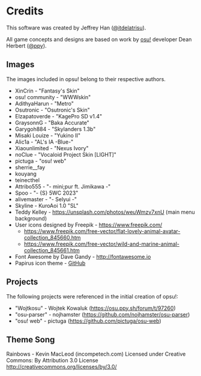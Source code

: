 Credits
=======

This software was created by Jeffrey Han ([@itdelatrisu](https://github.com/itdelatrisu/)).

All game concepts and designs are based on work by [osu!](https://osu.ppy.sh/)
developer Dean Herbert ([@ppy](https://github.com/ppy)).

Images
------
The images included in opsu! belong to their respective authors.

* XinCrin - "Fantasy's Skin"
* osu! community - "WWWskin"
* AdithyaHarun - "Metro"
* Osutronic - "Osutronic's Skin"
* Elzapatoverde - "KagePro SD v1.4"
* GraysonnG - "Baka Accurate"
* Garygoh884 - "Skylanders 1.3b"
* Misaki Louize - "Yukino II"
* Alic1a - "AL's IA -Blue-"
* Xiaounlimited - "Nexus Ivory"
* noClue - "Vocaloid Project Skin [LIGHT]"
* pictuga - "osu! web"
* sherrie__fay
* kouyang
* teinecthel
* Attribo555 - "- mini;pur ft. Jimikawa -"
* Spoo - "- {S}  5WC 2023"
* alivemaster - "- Selyui -"
* Skyline - KuroAoi 1.0 "SL"
* Teddy Kelley - https://unsplash.com/photos/weuWmzv7xnU (main menu background)
* User icons designed by Freepik - https://www.freepik.com/
	* https://www.freepik.com/free-vector/flat-lovely-animal-avatar-collection_845660.htm
	* https://www.freepik.com/free-vector/wild-and-marine-animal-collection_845661.htm
* Font Awesome by Dave Gandy - http://fontawesome.io
* Papirus icon theme - [GitHub](https://github.com/PapirusDevelopmentTeam/papirus-icon-theme)

Projects
--------
The following projects were referenced in the initial creation of opsu!:

* "Wojtkosu" - Wojtek Kowaluk (https://osu.ppy.sh/forum/t/97260)
* "osu-parser" - nojhamster (https://github.com/nojhamster/osu-parser)
* "osu! web" - pictuga (https://github.com/pictuga/osu-web)

Theme Song
----------
Rainbows - Kevin MacLeod (incompetech.com)
Licensed under Creative Commons: By Attribution 3.0 License
http://creativecommons.org/licenses/by/3.0/
